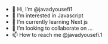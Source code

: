 - 👋 Hi, I’m @javadyousefi1
- 👀 I’m interested in Javascript
- 🌱 I’m currently learning Next js
- 💞️ I’m looking to collaborate on ...
- 📫 How to reach me @javadyousefi.1

<!---
javadyousefi1/javadyousefi1 is a ✨ special ✨ repository because its `README.md` (this file) appears on your GitHub profile.
You can click the Preview link to take a look at your changes.
--->
